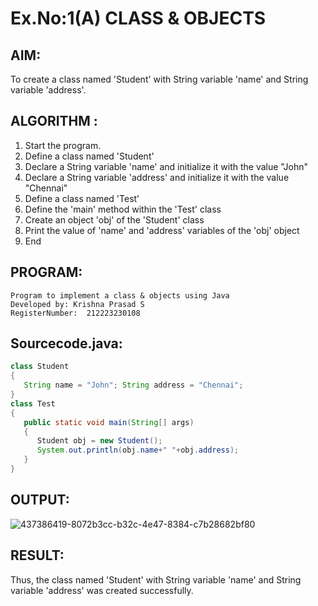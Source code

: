 # Ex.No:1(A) CLASS & OBJECTS

## AIM:
To create a class named 'Student' with String variable 'name' and String variable 'address'.

## ALGORITHM :
1.	Start the program.
2.	Define a class named 'Student'
3.	Declare a String variable 'name' and initialize it with the value "John"
4.	Declare a String variable 'address' and initialize it with the value "Chennai"
5.	Define a class named 'Test'
6.	Define the 'main' method within the 'Test' class
7.	Create an object 'obj' of the 'Student' class
8.	Print the value of 'name' and 'address' variables of the 'obj' object
9.	End



## PROGRAM:
 ```
Program to implement a class & objects using Java
Developed by: Krishna Prasad S
RegisterNumber:  212223230108
```
## Sourcecode.java:
```java
class Student
{
   String name = "John"; String address = "Chennai";
}
class Test
{
   public static void main(String[] args)
   {
      Student obj = new Student();
      System.out.println(obj.name+" "+obj.address);
   }
}

```





## OUTPUT:

![437386419-8072b3cc-b32c-4e47-8384-c7b28682bf80](https://github.com/user-attachments/assets/5cb645eb-b588-4bee-8c9d-85cdfd252c96)


## RESULT:
Thus, the class named 'Student' with String variable 'name' and String variable 'address' was created successfully.

